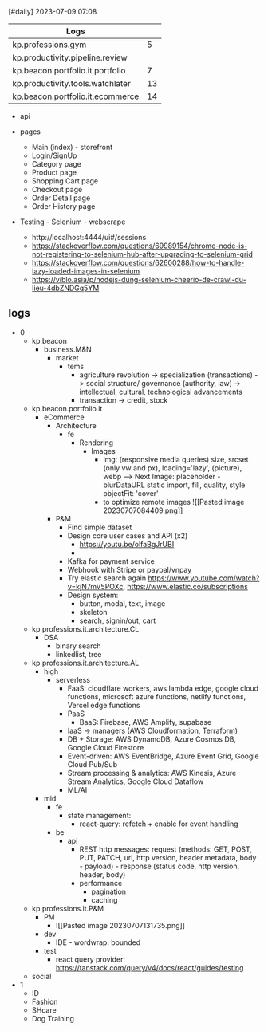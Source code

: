 [#daily]
2023-07-09
07:08

| Logs                             |     |
| -------------------------------- | --- |
| kp.professions.gym               | 5   |
| kp.productivity.pipeline.review  |     |
| kp.beacon.portfolio.it.portfolio | 7   |
| kp.productivity.tools.watchlater | 13  |
| kp.beacon.portfolio.it.ecommerce | 14  | 


- api
- pages
	- Main (index) - storefront
	- Login/SignUp
	- Category page  
	- Product page
	- Shopping Cart page
	- Checkout page
	- Order Detail page
	- Order History page

- Testing - Selenium - webscrape
	- http://localhost:4444/ui#/sessions
	- https://stackoverflow.com/questions/69989154/chrome-node-is-not-registering-to-selenium-hub-after-upgrading-to-selenium-grid
	- https://stackoverflow.com/questions/62600288/how-to-handle-lazy-loaded-images-in-selenium
	- https://viblo.asia/p/nodejs-dung-selenium-cheerio-de-crawl-du-lieu-4dbZNDGq5YM

## logs
- 0
	- kp.beacon
		- business.M&N
			- market
				- tems
					- agriculture revolution -> specialization (transactions) -> social structure/ governance (authority, law) -> intellectual, cultural, technological advancements
					- transaction -> credit, stock
	- kp.beacon.portfolio.it
		- eCommerce
			- Architecture
				- fe
					- Rendering
						- Images
							- img: (responsive media queries) size, srcset (only vw and px), loading='lazy', (picture), webp  --> Next Image: placeholder - blurDataURL static import, fill, quality, style objectFit: 'cover'
							- to optimize remote images ![[Pasted image 20230707084409.png]]
			- P&M
				- Find simple dataset
				- Design core user cases and API (x2)
					- https://youtu.be/olfaBgJrUBI
					- 
				- Kafka for payment service
				- Webhook with Stripe or paypal/vnpay
				- Try elastic search again https://www.youtube.com/watch?v=kjN7mV5POXc, https://www.elastic.co/subscriptions
				- Design system:
					- button, modal, text, image
					- skeleton
					- search, signin/out, cart
	- kp.professions.it.architecture.CL
		- DSA
			- binary search
			- linkedlist, tree
	- kp.professions.it.architecture.AL
		- high
			- serverless
				- FaaS: cloudflare workers, aws lambda edge, google cloud functions, microsoft azure functions, netlify functions, Vercel edge functions
				- PaaS
					- BaaS: Firebase, AWS Amplify, supabase
				- IaaS -> managers (AWS Cloudformation, Terraform)
				- DB + Storage: AWS DynamoDB, Azure Cosmos DB, Google Cloud Firestore
				- Event-driven: AWS EventBridge, Azure Event Grid, Google Cloud Pub/Sub
				- Stream processing & analytics: AWS Kinesis, Azure Stream Analytics, Google Cloud Dataflow
				- ML/AI
		- mid
			- fe
				- state management: 
					- react-query: refetch + enable for event handling
			- be
				- api
					- REST http messages: request (methods: GET, POST, PUT, PATCH, uri, http version, header metadata, body - payload) - response (status code, http version, header, body)
					- performance
						- pagination
						- caching
	- kp.professions.it.P&M
		- PM
			- ![[Pasted image 20230707131735.png]]
		- dev
			- IDE - wordwrap: bounded
		- test
			- react query provider: https://tanstack.com/query/v4/docs/react/guides/testing
	- social
- 1
	- ID
	- Fashion
	- SHcare
	- Dog Training
